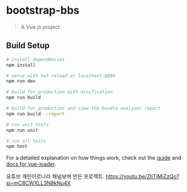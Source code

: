 # bootstrap-bbs

> A Vue.js project

## Build Setup

``` bash
# install dependencies
npm install

# serve with hot reload at localhost:8080
npm run dev

# build for production with minification
npm run build

# build for production and view the bundle analyzer report
npm run build --report

# run unit tests
npm run unit

# run all tests
npm test
```

For a detailed explanation on how things work, check out the [guide](http://vuejs-templates.github.io/webpack/) and [docs for vue-loader](http://vuejs.github.io/vue-loader).

유튜브 개린이르나라 채널보며 만든 프로젝트.
https://youtu.be/ZIiTjMiZzQo?si=mC8CWXLL3N8kNu4X
